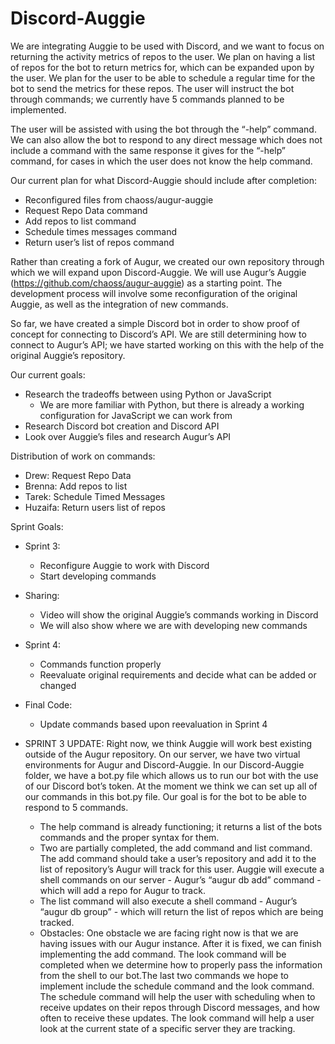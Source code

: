 # Discord-Auggie
We are integrating Auggie to be used with Discord, and we want to focus on returning the activity metrics of repos to the user. We plan on having a list of repos for the bot to return metrics for, which can be expanded upon by the user. We plan for the user to be able to schedule a regular time for the bot to send the metrics for these repos. The user will instruct the bot through commands; we currently have 5 commands planned to be implemented.   

The user will be assisted with using the bot through the “-help” command. We can also allow the bot to respond to any direct message which does not include a command with the same response it gives for the “-help” command, for cases in which the user does not know the help command.

Our current plan for what Discord-Auggie should include after completion:
- Reconfigured files from chaoss/augur-auggie
- Request Repo Data command
- Add repos to list command
- Schedule times messages command
- Return user’s list of repos command

Rather than creating a fork of Augur, we created our own repository through which we will expand upon Discord-Auggie. We will use Augur’s Auggie (https://github.com/chaoss/augur-auggie) as a starting point. The development process will involve some reconfiguration of the original Auggie, as well as the integration of new commands. 

So far, we have created a simple Discord bot in order to show proof of concept for connecting to Discord’s API. We are still determining how to connect to Augur’s API; we have started working on this with the help of the original Auggie’s repository. 

Our current goals:
- Research the tradeoffs between using Python or JavaScript
    - We are more familiar with Python, but there is already a working configuration for JavaScript we can work from
- Research Discord bot creation and Discord API
- Look over Auggie’s files and research Augur’s API

Distribution of work on commands:
- Drew: Request Repo Data
- Brenna: Add repos to list
- Tarek: Schedule Timed Messages
- Huzaifa: Return users list of repos

Sprint Goals:
- Sprint 3:
    - Reconfigure Auggie to work with Discord
    - Start developing commands
- Sharing: 
    - Video will show the original Auggie’s commands working in Discord
    - We will also show where we are with developing new commands
- Sprint 4:
    - Commands function properly
    - Reevaluate original requirements and decide what can be added or changed
- Final Code:
    - Update commands based upon reevaluation in Sprint 4

- SPRINT 3 UPDATE: 
Right now, we think Auggie will work best existing outside of the Augur repository. On our server, we have two virtual environments for Augur and Discord-Auggie. In our Discord-Auggie folder, we have a bot.py file which allows us to run our bot with the use of our Discord bot’s token. At the moment we think we can set up all of our commands in this bot.py file. Our goal is for the bot to be able to respond to 5 commands. 
    - The help command is already functioning; it returns a list of the bots commands and the proper syntax for them. 
    - Two are partially completed, the add command and list command. The add command should take a user’s repository and add it to the list of repository’s Augur will track for this user. Auggie will execute a shell commands on our server - Augur’s “augur db add” command - which will add a repo for Augur to track. 
    - The list command will also execute a shell command - Augur’s “augur db group” - which will return the list of repos which are being tracked.
    - Obstacles: 
        One obstacle we are facing right now is that we are having issues with our Augur instance. After it is fixed, we can finish implementing the add command. The      look command will be completed when we determine how to properly pass the information from the shell to our bot.The last two commands we hope to implement include the schedule command and the look command. The schedule command will help the user with scheduling when to receive updates on their repos through Discord messages, and how often to receive these updates. The look command will help a user look at the current state of a specific server they are tracking.
